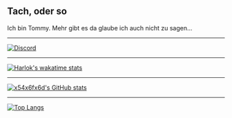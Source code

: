 ## Tach, oder so
Ich bin Tommy.
Mehr gibt es da glaube ich auch nicht zu sagen...

<hr>
  
<a href="https://discord.com/users/907010196969246802">
	<img src="https://discord.c99.nl/widget/theme-3/907010196969246802.png" alt="Discord" />
	<br>
</a>

<hr>

[![Harlok's wakatime stats](https://github-readme-stats.vercel.app/api/wakatime?username=x54x6fx6d)](https://github.com/anuraghazra/github-readme-stats)
   
<hr>

[![x54x6fx6d's GitHub stats](https://github-readme-stats.vercel.app/api?username=x54x6fx6d)](https://github.com/x54x6fx6d/github-readme-stats)

<hr>

[![Top Langs](https://github-readme-stats.vercel.app/api/top-langs/?username=x54x6fx6d)](https://github.com/x54x6fx6d/github-readme-stats)

